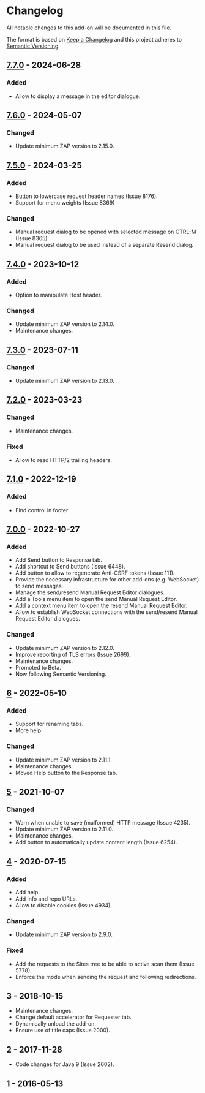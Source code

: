 # Changelog
All notable changes to this add-on will be documented in this file.

The format is based on [Keep a Changelog](https://keepachangelog.com/en/1.0.0/)
and this project adheres to [Semantic Versioning](https://semver.org/spec/v2.0.0.html).

## [7.7.0] - 2024-06-28
### Added
- Allow to display a message in the editor dialogue.

## [7.6.0] - 2024-05-07
### Changed
- Update minimum ZAP version to 2.15.0.

## [7.5.0] - 2024-03-25
### Added 
- Button to lowercase request header names (Issue 8176).
- Support for menu weights (Issue 8369)

### Changed
- Manual request dialog to be opened with selected message on CTRL-M (Issue 8365)
- Manual request dialog to be used instead of a separate Resend dialog.

## [7.4.0] - 2023-10-12
### Added
- Option to manipulate Host header.

### Changed
- Update minimum ZAP version to 2.14.0.
- Maintenance changes.

## [7.3.0] - 2023-07-11
### Changed
- Update minimum ZAP version to 2.13.0.

## [7.2.0] - 2023-03-23
### Changed
- Maintenance changes.

### Fixed
- Allow to read HTTP/2 trailing headers.

## [7.1.0] - 2022-12-19
### Added
- Find control in footer

## [7.0.0] - 2022-10-27
### Added
- Add Send button to Response tab.
- Add shortcut to Send buttons (Issue 6448).
- Add button to allow to regenerate Anti-CSRF tokens (Issue 111).
- Provide the necessary infrastructure for other add-ons (e.g. WebSocket) to send messages.
- Manage the send/resend Manual Request Editor dialogues.
- Add a Tools menu item to open the send Manual Request Editor.
- Add a context menu item to open the resend Manual Request Editor.
- Allow to establish WebSocket connections with the send/resend Manual Request Editor dialogues.

### Changed
- Update minimum ZAP version to 2.12.0.
- Improve reporting of TLS errors (Issue 2699).
- Maintenance changes.
- Promoted to Beta.
- Now following Semantic Versioning.

## [6] - 2022-05-10
### Added
- Support for renaming tabs.
- More help.

### Changed
- Update minimum ZAP version to 2.11.1.
- Maintenance changes.
- Moved Help button to the Response tab.

## [5] - 2021-10-07
### Changed
- Warn when unable to save (malformed) HTTP message (Issue 4235).
- Update minimum ZAP version to 2.11.0.
- Maintenance changes.
- Add button to automatically update content length (Issue 6254).

## [4] - 2020-07-15
### Added
- Add help.
- Add info and repo URLs.
- Allow to disable cookies (Issue 4934).

### Changed
- Update minimum ZAP version to 2.9.0.

### Fixed
- Add the requests to the Sites tree to be able to active scan them (Issue 5778).
- Enforce the mode when sending the request and following redirections.

## 3 - 2018-10-15

- Maintenance changes.
- Change default accelerator for Requester tab.
- Dynamically unload the add-on.
- Ensure use of title caps (Issue 2000).

## 2 - 2017-11-28

- Code changes for Java 9 (Issue 2602).

## 1 - 2016-05-13



[7.7.0]: https://github.com/zaproxy/zap-extensions/releases/requester-v7.7.0
[7.6.0]: https://github.com/zaproxy/zap-extensions/releases/requester-v7.6.0
[7.5.0]: https://github.com/zaproxy/zap-extensions/releases/requester-v7.5.0
[7.4.0]: https://github.com/zaproxy/zap-extensions/releases/requester-v7.4.0
[7.3.0]: https://github.com/zaproxy/zap-extensions/releases/requester-v7.3.0
[7.2.0]: https://github.com/zaproxy/zap-extensions/releases/requester-v7.2.0
[7.1.0]: https://github.com/zaproxy/zap-extensions/releases/requester-v7.1.0
[7.0.0]: https://github.com/zaproxy/zap-extensions/releases/requester-v7.0.0
[6]: https://github.com/zaproxy/zap-extensions/releases/requester-v6
[5]: https://github.com/zaproxy/zap-extensions/releases/requester-v5
[4]: https://github.com/zaproxy/zap-extensions/releases/requester-v4
